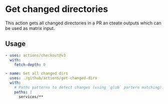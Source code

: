 # Get changed directories

This action gets all changed directories in a PR an cteate outputs which can be used as matrix input.

## Usage

```yaml
- uses: actions/checkout@v3
  with:
    fetch-depth: 0

- name: Get all changed dirs
  uses: ./github/actions/get-changed-dirs
  with:
    # Paths patterns to detect changes (using `glob` partern matching).
    paths: |
      services/**
```
